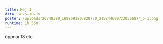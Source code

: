 ```yaml
---
title: Hej 1
date: 2025-10-19
poster: /uploads/20748380_1698591866820770_2058446907230566874_o-1.png
runtime: 1h 55m
---
```

öppnar 18 etc
